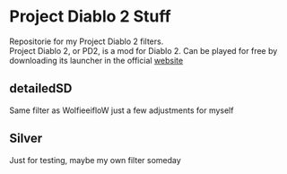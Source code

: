 # Project Diablo 2 Stuff

Repositorie for my Project Diablo 2 filters.  
Project Diablo 2, or PD2, is a mod for Diablo 2.  Can be played for free by downloading its launcher in the official [website](www.projectdiablo2.com)

## detailedSD
Same filter as WolfieeifloW just a few adjustments for myself

## Silver
Just for testing, maybe my own filter someday